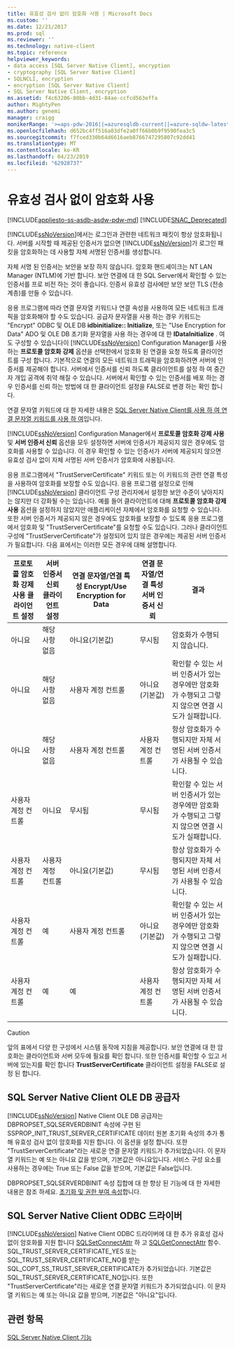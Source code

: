 ```yaml
---
title: 유효성 검사 없이 암호화 사용 | Microsoft Docs
ms.custom: ''
ms.date: 12/21/2017
ms.prod: sql
ms.reviewer: ''
ms.technology: native-client
ms.topic: reference
helpviewer_keywords:
- data access [SQL Server Native Client], encryption
- cryptography [SQL Server Native Client]
- SQLNCLI, encryption
- encryption [SQL Server Native Client]
- SQL Server Native Client, encryption
ms.assetid: f4c63206-80bb-4d31-84ae-ccfcd563effa
author: MightyPen
ms.author: genemi
manager: craigg
monikerRange: '>=aps-pdw-2016||=azuresqldb-current||=azure-sqldw-latest||>=sql-server-2016||=sqlallproducts-allversions||>=sql-server-linux-2017||=azuresqldb-mi-current'
ms.openlocfilehash: d652bc4ff516a03dfe2a0ff66b0b9f9590fea3c5
ms.sourcegitcommit: f7fced330b64d6616aeb8766747295807c92dd41
ms.translationtype: MT
ms.contentlocale: ko-KR
ms.lasthandoff: 04/23/2019
ms.locfileid: "62928737"
---
```

# <a name="using-encryption-without-validation"></a>유효성 검사 없이 암호화 사용
[!INCLUDE[appliesto-ss-asdb-asdw-pdw-md](../../../includes/appliesto-ss-asdb-asdw-pdw-md.md)]
[!INCLUDE[SNAC_Deprecated](../../../includes/snac-deprecated.md)]

[!INCLUDE[ssNoVersion](../../../includes/ssnoversion-md.md)]에서는 로그인과 관련한 네트워크 패킷이 항상 암호화됩니다. 서버를 시작할 때 제공된 인증서가 없으면 [!INCLUDE[ssNoVersion](../../../includes/ssnoversion-md.md)]가 로그인 패킷을 암호화하는 데 사용할 자체 서명된 인증서를 생성합니다.  

자체 서명 된 인증서는 보안을 보장 하지 않습니다. 암호화 핸드셰이크는 NT LAN Manager (NTLM)에 기반 합니다. 보안 연결에 대 한 SQL Server에서 확인할 수 있는 인증서를 프로 비전 하는 것이 좋습니다. 인증서 유효성 검사에만 보안 보안 TLS (전송 계층)를 만들 수 있습니다.

응용 프로그램에 따라 연결 문자열 키워드나 연결 속성을 사용하여 모든 네트워크 트래픽을 암호화해야 할 수도 있습니다. 공급자 문자열을 사용 하는 경우 키워드는 "Encrypt" ODBC 및 OLE DB **idbinitialize:: Initialize**, 또는 "Use Encryption for Data" ADO 및 OLE DB 초기화 문자열을 사용 하는 경우에 대 한 **IDataInitialize** . 여도 구성할 수 있습니다이 [!INCLUDE[ssNoVersion](../../../includes/ssnoversion-md.md)] Configuration Manager를 사용 하는 **프로토콜 암호화 강제** 옵션을 선택한에서 암호화 된 연결을 요청 하도록 클라이언트를 구성 합니다. 기본적으로 연결의 모든 네트워크 트래픽을 암호화하려면 서버에 인증서를 제공해야 합니다. 서버에서 인증서를 신뢰 하도록 클라이언트를 설정 하 여 중간자 개입 공격에 취약 해질 수 있습니다. 서버에서 확인할 수 있는 인증서를 배포 하는 경우 인증서를 신뢰 하는 방법에 대 한 클라이언트 설정을 FALSE로 변경 하는 확인 합니다.

연결 문자열 키워드에 대 한 자세한 내용은 [SQL Server Native Client를 사용 하 여 연결 문자열 키워드를 사용 하 여](../../../relational-databases/native-client/applications/using-connection-string-keywords-with-sql-server-native-client.md)입니다.  
  
 [!INCLUDE[ssNoVersion](../../../includes/ssnoversion-md.md)] Configuration Manager에서 **프로토콜 암호화 강제 사용** 및 **서버 인증서 신뢰** 옵션을 모두 설정하면 서버에 인증서가 제공되지 않은 경우에도 암호화를 사용할 수 있습니다. 이 경우 확인할 수 있는 인증서가 서버에 제공되지 않으면 유효성 검사 없이 자체 서명된 서버 인증서가 암호화에 사용됩니다.  
  
 응용 프로그램에서 "TrustServerCertificate" 키워드 또는 이 키워드의 관련 연결 특성을 사용하여 암호화를 보장할 수도 있습니다. 응용 프로그램 설정으로 인해 [!INCLUDE[ssNoVersion](../../../includes/ssnoversion-md.md)] 클라이언트 구성 관리자에서 설정한 보안 수준이 낮아지지는 않지만 더 강화될 수는 있습니다. 예를 들어 클라이언트에 대해 **프로토콜 암호화 강제 사용** 옵션을 설정하지 않았지만 애플리케이션 자체에서 암호화를 요청할 수 있습니다. 또한 서버 인증서가 제공되지 않은 경우에도 암호화를 보장할 수 있도록 응용 프로그램에서 암호화 및 "TrustServerCertificate"를 요청할 수도 있습니다. 그러나 클라이언트 구성에 "TrustServerCertificate"가 설정되어 있지 않은 경우에는 제공된 서버 인증서가 필요합니다. 다음 표에서는 이러한 모든 경우에 대해 설명합니다.  
  
|프로토콜 암호화 강제 사용 클라이언트 설정|서버 인증서 신뢰 클라이언트 설정|연결 문자열/연결 특성 Encrypt/Use Encryption for Data|연결 문자열/연결 특성 서버 인증서 신뢰|결과|  
|----------------------------------------------|---------------------------------------------|------------------------------------------------------------------------------|----------------------------------------------------------------------|------------|  
|아니요|해당 사항 없음|아니요(기본값)|무시됨|암호화가 수행되지 않습니다.|  
|아니요|해당 사항 없음|사용자 계정 컨트롤|아니요(기본값)|확인할 수 있는 서버 인증서가 있는 경우에만 암호화가 수행되고 그렇지 않으면 연결 시도가 실패합니다.|  
|아니요|해당 사항 없음|사용자 계정 컨트롤|사용자 계정 컨트롤|항상 암호화가 수행되지만 자체 서명된 서버 인증서가 사용될 수 있습니다.|  
|사용자 계정 컨트롤|아니요|무시됨|무시됨|확인할 수 있는 서버 인증서가 있는 경우에만 암호화가 수행되고 그렇지 않으면 연결 시도가 실패합니다.|  
|사용자 계정 컨트롤|사용자 계정 컨트롤|아니요(기본값)|무시됨|항상 암호화가 수행되지만 자체 서명된 서버 인증서가 사용될 수 있습니다.|  
|사용자 계정 컨트롤|예|사용자 계정 컨트롤|아니요(기본값)|확인할 수 있는 서버 인증서가 있는 경우에만 암호화가 수행되고 그렇지 않으면 연결 시도가 실패합니다.|  
|사용자 계정 컨트롤|예|예|사용자 계정 컨트롤|항상 암호화가 수행되지만 자체 서명된 서버 인증서가 사용될 수 있습니다.|  
||||||

> [!CAUTION]
> 앞의 표에서 다양 한 구성에서 시스템 동작에 지침을 제공합니다. 보안 연결에 대 한 암호화는 클라이언트와 서버 모두에 필요를 확인 합니다. 또한 인증서를 확인할 수 있고 서버에 있는지를 확인 합니다 **TrustServerCertificate** 클라이언트 설정을 FALSE로 설정 된 합니다.

## <a name="sql-server-native-client-ole-db-provider"></a>SQL Server Native Client OLE DB 공급자  
 [!INCLUDE[ssNoVersion](../../../includes/ssnoversion-md.md)] Native Client OLE DB 공급자는 DBPROPSET_SQLSERVERDBINIT 속성에 구현 된 SSPROP_INIT_TRUST_SERVER_CERTIFICATE 데이터 원본 초기화 속성의 추가 통해 유효성 검사 없이 암호화를 지원 합니다. 이 옵션을 설정 합니다. 또한 "TrustServerCertificate"라는 새로운 연결 문자열 키워드가 추가되었습니다. 이 문자열 키워드는 예 또는 아니요 값을 받으며, 기본값은 아니요입니다. 서비스 구성 요소를 사용하는 경우에는 True 또는 False 값을 받으며, 기본값은 False입니다.  
  
 DBPROPSET_SQLSERVERDBINIT 속성 집합에 대 한 향상 된 기능에 대 한 자세한 내용은 참조 하세요. [초기화 및 권한 부여 속성](../../../relational-databases/native-client-ole-db-data-source-objects/initialization-and-authorization-properties.md)합니다.  
  
## <a name="sql-server-native-client-odbc-driver"></a>SQL Server Native Client ODBC 드라이버  
 [!INCLUDE[ssNoVersion](../../../includes/ssnoversion-md.md)] Native Client ODBC 드라이버에 대 한 추가 유효성 검사 없이 암호화를 지원 합니다 [SQLSetConnectAttr](../../../relational-databases/native-client-odbc-api/sqlsetconnectattr.md) 하 고 [SQLGetConnectAttr](../../../relational-databases/native-client-odbc-api/sqlgetconnectattr.md) 함수. SQL_TRUST_SERVER_CERTIFICATE_YES 또는 SQL_TRUST_SERVER_CERTIFICATE_NO를 받는 SQL_COPT_SS_TRUST_SERVER_CERTIFICATE가 추가되었습니다. 기본값은 SQL_TRUST_SERVER_CERTIFICATE_NO입니다. 또한 "TrustServerCertificate"라는 새로운 연결 문자열 키워드가 추가되었습니다. 이 문자열 키워드는 예 또는 아니요 값을 받으며, 기본값은 "아니요"입니다.  
  
## <a name="see-also"></a>관련 항목  
 [SQL Server Native Client 기능](../../../relational-databases/native-client/features/sql-server-native-client-features.md)  
  
  
